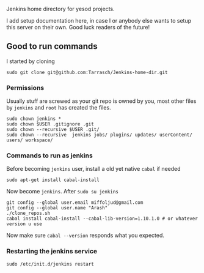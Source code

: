 Jenkins home directory for yesod projects.

I add setup documentation here, in case I or anybody else wants
to setup this server on their own. Good luck readers of the future!

## Good to run commands

I started by cloning

    sudo git clone git@github.com:Tarrasch/Jenkins-home-dir.git

### Permissions

Usually stuff are screwed as your git repo is owned by you,
most other files by `jenkins` and `root` has created the files.

    sudo chown jenkins *
    sudo chown $USER .gitignore .git
    sudo chown --recursive $USER .git/
    sudo chown --recursive  jenkins jobs/ plugins/ updates/ userContent/ users/ workspace/



### Commands to run as jenkins

Before becoming `jenkins` user, install a old yet native `cabal` if needed

    sudo apt-get install cabal-install

Now become `jenkins`. After `sudo su jenkins`

    git config --global user.email miffoljud@gmail.com
    git config --global user.name "Arash"
    ./clone_repos.sh
    cabal install cabal-install --cabal-lib-version=1.10.1.0 # or whatever version u use

Now make sure `cabal --version` responds what you expected.

### Restarting the jenkins service

    sudo /etc/init.d/jenkins restart
